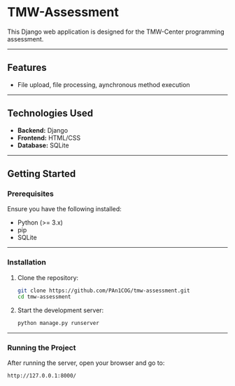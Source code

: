 # **TMW-Assessment**

This Django web application is designed for the TMW-Center programming assessment.

---

## **Features**
- File upload, file processing, aynchronous method execution 

---

## **Technologies Used**
- **Backend:** Django
- **Frontend:** HTML/CSS
- **Database:** SQLite

---

## **Getting Started**

### **Prerequisites**
Ensure you have the following installed:
- Python (>= 3.x)
- pip
- SQLite

---

### **Installation**
1. Clone the repository:
   ```bash
   git clone https://github.com/PAn1COG/tmw-assessment.git
   cd tmw-assessment
   ```

2. Start the development server:
   ```bash
   python manage.py runserver
   ```

---

### **Running the Project**
After running the server, open your browser and go to:
```
http://127.0.0.1:8000/
```
